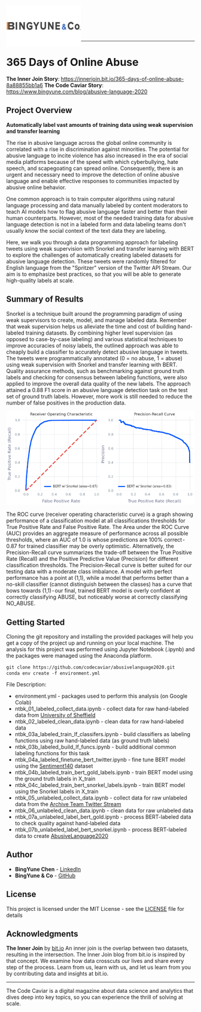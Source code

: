 <img src="https://raw.githubusercontent.com/codecaviar/digital_asset_management/master/assets/bingyune-and-company-logo-6400x3600.png" align="left" width="200" height="auto">

<br/><br/><br/><br/>

----------

# 365 Days of Online Abuse

**The Inner Join Story**: https://innerjoin.bit.io/365-days-of-online-abuse-8a88855bb1a6
**The Code Caviar Story**: https://www.bingyune.com/blog/abusive-language-2020

## Project Overview

**Automatically label vast amounts of training data using weak supervision and transfer learning**

The rise in abusive language across the global online community is correlated with a rise in discrimination against minorities. The potential for abusive language to incite violence has also increased in the era of social media platforms because of the speed with which cyberbullying, hate speech, and scapegoating can spread online. Consequently, there is an urgent and necessary need to improve the detection of online abusive language and enable effective responses to communities impacted by abusive online behavior.

One common approach is to train computer algorithms using natural language processing and data manually labeled by content moderators to teach AI models how to flag abusive language faster and better than their human counterparts. However, most of the needed training data for abusive language detection is not in a labeled form and data labeling teams don't usually know the social context of the text data they are labeling.

Here, we walk you through a data programming approach for labeling tweets using weak supervision with Snorkel and transfer learning with BERT to explore the challenges of automatically creating labeled datasets for abusive language detection. These tweets were randomly filtered for English language from the "Spritzer" version of the Twitter API Stream. Our aim is to emphasize best practices, so that you will be able to generate high-quality labels at scale.

## Summary of Results

Snorkel is a technique built around the programming paradigm of using weak supervisors to create, model, and manage labeled data. Remember that weak supervision helps us alleviate the time and cost of building hand-labeled training datasets. By combining higher level supervision (as opposed to case-by-case labeling) and various statistical techniques to improve accuracies of noisy labels, the outlined approach was able to cheaply build a classifier to accurately detect abusive language in tweets. The tweets were programmatically annotated (0 = no abuse, 1 = abuse) using weak supervision with Snorkel and transfer learning with BERT. Quality assurance methods, such as benchmarking against ground truth labels and checking for consensus between labeling functions, were also applied to improve the overall data quality of the new labels. The approach attained a 0.88 F1 score in an abusive language detection task on the test set of ground truth labels. However, more work is still needed to reduce the number of false positives in the production data.

<img src="assets/abusive-language-roc-curve-precision-recall.png"/>

The ROC curve (receiver operating characteristic curve) is a graph showing performance of a classification model at all classifications thresholds for True Positive Rate and False Positive Rate. The Area under the ROC Curve (AUC) provides an aggregate measure of performance across all possible thresholds, where an AUC of 1.0 is whose predictions are 100% correct - 0.87 for trained classifier may be overly optimistic. Alternatively, the Precision-Recall curve summarizes the trade-off between the True Positive Rate (Recall) and the Positive Predictive Value (Precision) for different classification thresholds. The Precision-Recall curve is better suited for our testing data with a moderate class imbalance. A model with perfect performance has a point at (1,1), while a model that performs better than a no-skill classifier (cannot distinguish between the classes) has a curve that bows towards (1,1) - our final, trained BERT model is overly confident at correctly classifying ABUSE, but noticeably worse at correctly classifying NO_ABUSE.

## Getting Started

Cloning the git repository and installing the provided packages will help you get a copy of the project up and running on your local machine. The analysis for this project was performed using Jupyter Notebook (.ipynb) and the packages were managed using the Anaconda platform.

```
git clone https://github.com/codecaviar/abusivelanguage2020.git
conda env create -f environment.yml
```

File Description:
* environment.yml - packages used to perform this analysis (on Google Colab)   
* ntbk_01_labeled_collect_data.ipynb - collect data for raw hand-labeled data from [University of Sheffield](https://github.com/ziqizhang/data#hate)
* ntbk_02_labeled_clean_data.ipynb - clean data for raw hand-labeled data
* ntbk_03a_labeled_train_lf_classifers.ipynb - build classifiers as labeling functions using raw hand-labeled data (as ground truth labels)
* ntbk_03b_labeled_build_lf_funcs.ipynb - build additional common labeling functions for this task
* ntbk_04a_labeled_finetune_bert_twitter.ipynb - fine tune BERT model using the [Sentiment140](https://www.kaggle.com/kazanova/sentiment140) dataset
* ntbk_04b_labeled_train_bert_gold_labels.ipynb - train BERT model using the ground truth labels in X_train
* ntbk_04c_labeled_train_bert_snorkel_labels.ipynb - train BERT model using the Snorkel labels in X_train
* ntbk_05_unlabeled_collect_data.ipynb - collect data for raw unlabeled data from the [Archive Team Twitter Stream](https://archive.org/details/archiveteam-twitter-stream-2020-11)
* ntbk_06_unlabeled_clean_data.ipynb - clean data for raw unlabeled data
* ntbk_07a_unlabeled_label_bert_gold.ipynb - process BERT-labeled data to check quality against hand-labeled data
* ntbk_07b_unlabeled_label_bert_snorkel.ipynb - process BERT-labeled data to create [AbusiveLanguage2020](https://bit.io/codecaviar/abusivelanguage2020?utm_source=medium&utm_medium=blog&utm_campaign=hspeech)

## Author

- **BingYune Chen** - [LinkedIn](https://www.linkedin.com/in/bingyune-chen/)
- **BingYune & Co** - [GitHub](https://github.com/codecaviar)

## License

This project is licensed under the MIT License - see the [LICENSE](LICENSE) file for details

## Acknowledgments

**The Inner Join** by [bit.io](http://bit.io/)
An inner join is the overlap between two datasets, resulting in the intersection. The Inner Join blog from bit.io is inspired by that concept. We examine how data crosscuts our lives and share every step of the process. Learn from us, learn with us, and let us learn from you by contributing data and insights at bit.io.

----------
The Code Caviar is a digital magazine about data science and analytics that dives deep into key topics, so you can experience the thrill of solving at scale.
